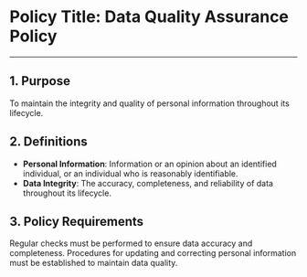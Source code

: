 # Policy Title: Data Quality Assurance Policy

---

## 1. Purpose

To maintain the integrity and quality of personal information throughout its lifecycle.

## 2. Definitions

- **Personal Information**: Information or an opinion about an identified individual, or an individual who is reasonably identifiable.
- **Data Integrity**: The accuracy, completeness, and reliability of data throughout its lifecycle.

## 3. Policy Requirements

Regular checks must be performed to ensure data accuracy and completeness. Procedures for updating and correcting personal information must be established to maintain data quality.
